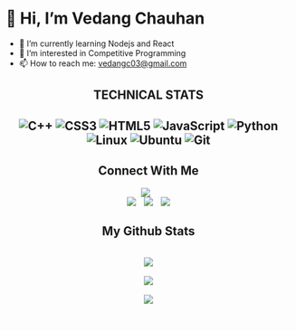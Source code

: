 <h1 style={text-align: center;}>👋 Hi, I’m Vedang Chauhan</h1>

- 🌱 I’m currently learning Nodejs and React
- 👀 I’m interested in Competitive Programming
- 📫 How to reach me: vedangc03@gmail.com
<div align="center">
  <h2 style={text-align: center;}>TECHNICAL STATS<h2>
    
  ![C++](https://img.shields.io/badge/c++-%2300599C.svg?style=for-the-badge&logo=c%2B%2B&logoColor=white)
  ![CSS3](https://img.shields.io/badge/css3-%231572B6.svg?style=for-the-badge&logo=css3&logoColor=white)
  ![HTML5](https://img.shields.io/badge/html5-%23E34F26.svg?style=for-the-badge&logo=html5&logoColor=white)
  ![JavaScript](https://img.shields.io/badge/javascript-%23323330.svg?style=for-the-badge&logo=javascript&logoColor=%23F7DF1E)
  ![Python](https://img.shields.io/badge/python-3670A0?style=for-the-badge&logo=python&logoColor=ffdd54)
  ![Linux](https://img.shields.io/badge/Linux-FCC624?style=for-the-badge&logo=linux&logoColor=black)
  ![Ubuntu](https://img.shields.io/badge/Ubuntu-E95420?style=for-the-badge&logo=ubuntu&logoColor=white)
  ![Git](https://img.shields.io/badge/git-%23F05033.svg?style=for-the-badge&logo=git&logoColor=white)
</div>

<div align="center">
<h2 ><b>Connect With Me</b></h2>
  </div>
<div align="center">

<a href="https://www.linkedin.com/in/vedang-chauhan-60414b223/"><img src="https://img.shields.io/badge/LinkedIn-0077B5?style=for-the-badge&logo=linkedin&logoColor=white" style="padding-right:2%"/></a>  
<a href="https://www.facebook.com/profile.php?id=100073380730484"><img src="https://img.shields.io/badge/Facebook-1877F2?style=for-the-badge&logo=facebook&logoColor=white" style="padding-right:2%"/></a> 
<a href="https://www.instagram.com/im_vedang/"><img src="https://img.shields.io/badge/Instagram-E4405F?style=for-the-badge&logo=instagram&logoColor=white" style="padding-right:2%"/></a> 
<a href="mailto:vedangc03@gmail.com"><img src="https://img.shields.io/badge/Gmail-D14836?style=for-the-badge&logo=gmail&logoColor=white"/></a>

 </div>

<div align="center">
<h2 ><b>My Github Stats</b></h2>
<br/>

<img align="center" src="https://github-readme-streak-stats.herokuapp.com/?user=vedang2003&theme=dark&hide_border:true&theme=cobalt" />
<br/>

<br/>

<img align="center" src="https://github-readme-stats.vercel.app/api?username=vedang2003&show_icons=true&theme=cobalt" />
<br/>

<br/>

<img align="center" src="https://github-readme-stats.vercel.app/api/top-langs/?username=vedang2003&layout=compact&theme=cobalt" />
</div>
<br>
<br/>

<div style="height:1px;width:98%;background-color:white;margin-left:1%"></div>
<br>
<!--
**vedang2003/vedang2003** is a ✨ _special_ ✨ repository because its `README.md` (this file) appears on your GitHub profile.

Here are some ideas to get you started:

- 🔭 I’m currently working on ...
- 🌱 I’m currently learning ...
- 👯 I’m looking to collaborate on ...
- 🤔 I’m looking for help with ...
- 💬 Ask me about ...
- 📫 How to reach me: ...
- 😄 Pronouns: ...
- ⚡ Fun fact: ...
-->
